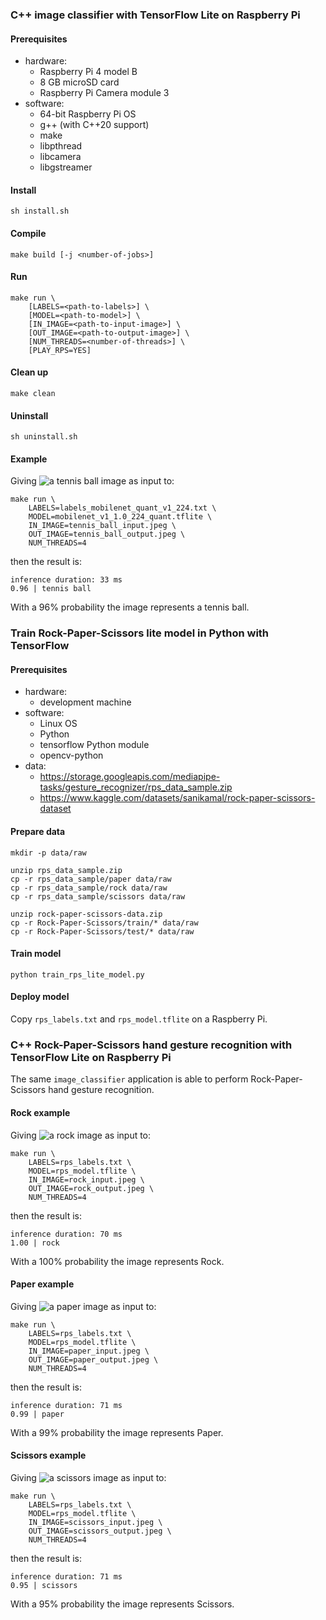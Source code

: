 ### C++ image classifier with TensorFlow Lite on Raspberry Pi

#### Prerequisites
* hardware:
    * Raspberry Pi 4 model B
    * 8 GB microSD card
    * Raspberry Pi Camera module 3
* software:
    * 64-bit Raspberry Pi OS
    * g++ (with C++20 support)
    * make
    * libpthread
    * libcamera
    * libgstreamer

#### Install
    sh install.sh

#### Compile
    make build [-j <number-of-jobs>]

#### Run
    make run \
        [LABELS=<path-to-labels>] \
        [MODEL=<path-to-model>] \
        [IN_IMAGE=<path-to-input-image>] \
        [OUT_IMAGE=<path-to-output-image>] \
        [NUM_THREADS=<number-of-threads>] \
        [PLAY_RPS=YES]

#### Clean up
    make clean

#### Uninstall
    sh uninstall.sh

#### Example
Giving ![a tennis ball image](samples/tennis_ball_input.jpeg) as input to:

    make run \
        LABELS=labels_mobilenet_quant_v1_224.txt \
        MODEL=mobilenet_v1_1.0_224_quant.tflite \
        IN_IMAGE=tennis_ball_input.jpeg \
        OUT_IMAGE=tennis_ball_output.jpeg \
        NUM_THREADS=4

then the result is:

    inference duration: 33 ms
    0.96 | tennis ball

With a 96% probability the image represents a tennis ball.

### Train Rock-Paper-Scissors lite model in Python with TensorFlow

#### Prerequisites
* hardware:
    * development machine
* software:
    * Linux OS
    * Python
    * tensorflow Python module
    * opencv-python
* data:
    * https://storage.googleapis.com/mediapipe-tasks/gesture_recognizer/rps_data_sample.zip
    * https://www.kaggle.com/datasets/sanikamal/rock-paper-scissors-dataset

#### Prepare data
    mkdir -p data/raw

    unzip rps_data_sample.zip
    cp -r rps_data_sample/paper data/raw
    cp -r rps_data_sample/rock data/raw
    cp -r rps_data_sample/scissors data/raw

    unzip rock-paper-scissors-data.zip
    cp -r Rock-Paper-Scissors/train/* data/raw
    cp -r Rock-Paper-Scissors/test/* data/raw

#### Train model
    python train_rps_lite_model.py

#### Deploy model
Copy `rps_labels.txt` and `rps_model.tflite` on a Raspberry Pi.

### C++ Rock-Paper-Scissors hand gesture recognition with TensorFlow Lite on Raspberry Pi

The same `image_classifier` application is able to perform Rock-Paper-Scissors hand gesture recognition.

#### Rock example
Giving ![a rock image](samples/rock_input.jpeg) as input to:

    make run \
        LABELS=rps_labels.txt \
        MODEL=rps_model.tflite \
        IN_IMAGE=rock_input.jpeg \
        OUT_IMAGE=rock_output.jpeg \
        NUM_THREADS=4

then the result is:

    inference duration: 70 ms
    1.00 | rock

With a 100% probability the image represents Rock.

#### Paper example
Giving ![a paper image](samples/paper_input.jpeg) as input to:

    make run \
        LABELS=rps_labels.txt \
        MODEL=rps_model.tflite \
        IN_IMAGE=paper_input.jpeg \
        OUT_IMAGE=paper_output.jpeg \
        NUM_THREADS=4

then the result is:

    inference duration: 71 ms
    0.99 | paper

With a 99% probability the image represents Paper.

#### Scissors example
Giving ![a scissors image](samples/scissors_input.jpeg) as input to:

    make run \
        LABELS=rps_labels.txt \
        MODEL=rps_model.tflite \
        IN_IMAGE=scissors_input.jpeg \
        OUT_IMAGE=scissors_output.jpeg \
        NUM_THREADS=4

then the result is:

    inference duration: 71 ms
    0.95 | scissors

With a 95% probability the image represents Scissors.


